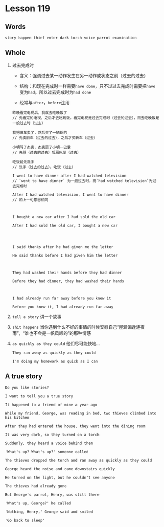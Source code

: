 # Lesson 119

## Words

```
story happen thief enter dark torch voice parrot examination
```

## Whole

1. 过去完成时

   - 含义：强调过去某一动作发生在另一动作或状态之前（过去的过去）

   - 结构：和现在完成时一样需要`have done`，只不过过去完成时需要把`have`变为`had`。所以过去完成时为`had done`

   - 经常与`after`，`before`连用

   ```
   昨晚看完电视后，我就去吃晚饭了
   // 先看完的电视，之后才去吃晚饭。看完电视是过去完成时（过去的过去），而去吃晚饭是一般过去时（过去）

   我把旧车卖了，然后买了一辆新的
   // 先卖旧车（过去的过去），之后才买新车（过去）

   小明骂了杰克，杰克扇了小明一巴掌
   // 先骂（过去的过去）后扇巴掌（过去）

   吃饭前先洗手
   // 洗手（过去的过去），吃饭（过去）
   ```

   ```
   I went to have dinner after I had watched television
   // `went to have dinner` 为一般过去时，而`had watched television`为过去完成时

   After I had watched television, I went to have dinner
   // 和上一句意思相同



   I bought a new car after I had sold the old car

   After I had sold the old car, I bought a new car




   I said thanks after he had given me the letter

   He said thanks before I had given him the letter



   They had washed their hands before they had dinner

   Before they had dinner, they had washed their hands



   I had already run far away before you knew it

   Before you knew it, I had already run far away
   ```

2. `tell a story` 讲一个故事

3. `shit happens` 当你遇到什么不好的事情的时候安慰自己“屋漏偏逢连夜雨”，“谁也不会是一帆风顺的”的那种情感

4. `as quickly as they could` 他们尽可能快地...

   ```
   They ran away as quickly as they could

   I'm doing my homework as quick as I can
   ```

## A true story

```
Do you like stories?

I want to tell you a true story

It happened to a friend of mine a year ago

While my friend, George, was reading in bed, two thieves climbed into his kitchen

After they had entered the house, they went into the dining room

It was very dark, so they turned on a torch

Suddenly, they heard a voice behind them

'What's up? What's up?' someone called

The thieves dropped the torch and ran away as quickly as they could

George heard the noise and came downstairs quickly

He turned on the light, but he couldn't see anyone

The thieves had already gone

But George's parrot, Henry, was still there

'What's up, George?' he called

'Nothing, Henry,' George said and smiled

'Go back to sleep'
```
